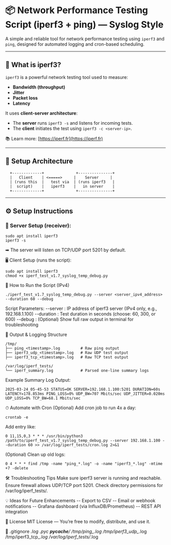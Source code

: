 # 📦 Network Performance Testing Script (iperf3 + ping) — Syslog Style

A simple and reliable tool for network performance testing using `iperf3` and `ping`, designed for automated logging and cron-based scheduling.

---

## 📖 What is iperf3?
`iperf3` is a powerful network testing tool used to measure:
- **Bandwidth (throughput)**
- **Jitter**
- **Packet loss**
- **Latency**

It uses **client-server architecture**:
- The **server** runs `iperf3 -s` and listens for incoming tests.
- The **client** initiates the test using `iperf3 -c <server-ip>`.

📚 Learn more: [https://iperf.fr](https://iperf.fr)

---

## 🧱 Setup Architecture
      +-------------+              +---------------+
      |   Client    | <=====>     |    Server     |
      | (runs this  |   test via  | (runs iperf3   |
      |  script)    |   iperf3    |   in server    |
      +-------------+              +---------------+
---

## ⚙️ Setup Instructions

### 🔧 Server Setup (receiver):
```
sudo apt install iperf3
iperf3 -s
```
➡ The server will listen on TCP/UDP port 5201 by default.

🖥 Client Setup (runs the script):
```
sudo apt install iperf3
chmod +x iperf_test_v1.7_syslog_temp_debug.py
```
🚀 How to Run the Script (IPv4)
```
./iperf_test_v1.7_syslog_temp_debug.py --server <server_ipv4_address> --duration 60 --debug
```

Script Parameters:
--server : IP address of iperf3 server (IPv4 only, e.g., 192.168.1.100)
--duration : Test duration in seconds (choose: 60, 300, or 600)
--debug : (Optional) Show full raw output in terminal for troubleshooting

📂 Output & Logging Structure
```
/tmp/
├── ping_<timestamp>.log         # Raw ping output
├── iperf3_udp_<timestamp>.log   # Raw UDP test output
├── iperf3_tcp_<timestamp>.log   # Raw TCP test output

/var/log/iperf_tests/
└── iperf_summary.log            # Parsed one-line summary logs
```
Example Summary Log Output:
```
2025-03-24_05-45-53 STATUS=OK SERVER=192.168.1.100:5201 DURATION=60s LATENCY=178.853ms PING_LOSS=0% UDP_BW=707 Mbits/sec UDP_JITTER=0.020ms UDP_LOSS=0% TCP_BW=68.1 Mbits/sec
```
⏱ Automate with Cron (Optional)
Add cron job to run 4x a day:
```
crontab -e
```
Add entry like:
```
0 11,15,0,3 * * * /usr/bin/python3 /path/to/iperf_test_v1.7_syslog_temp_debug.py --server 192.168.1.100 --duration 60 >> /var/log/iperf_tests/cron.log 2>&1
```
(Optional) Clean up old logs:
```
0 4 * * * find /tmp -name "ping_*.log" -o -name "iperf3_*.log" -mtime +7 -delete
```
🛠 Troubleshooting Tips
Make sure iperf3 server is running and reachable.
Ensure firewall allows UDP/TCP port 5201.
Check directory permissions for /var/log/iperf_tests/.

💡 Ideas for Future Enhancements
-- Export to CSV
-- Email or webhook notifications
-- Grafana dashboard (via InfluxDB/Prometheus)
-- REST API integration

📄 License
MIT License — You’re free to modify, distribute, and use it.

📁 .gitignore
*.log
*.pyc
__pycache__/
/tmp/ping_*.log
/tmp/iperf3_udp_*.log
/tmp/iperf3_tcp_*.log
/var/log/iperf_tests/*.log
